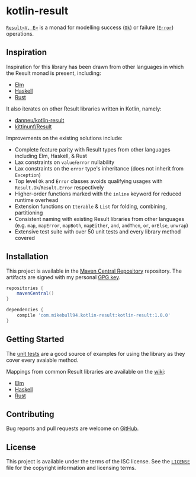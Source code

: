 # kotlin-result

[`Result<V, E>`][Result] is a monad for modelling success ([`Ok`][Result.Ok]) or
failure ([`Error`][Result.Error]) operations.

## Inspiration

Inspiration for this library has been drawn from other languages in which the
Result monad is present, including:

- [Elm](http://package.elm-lang.org/packages/elm-lang/core/latest/Result)
- [Haskell](https://hackage.haskell.org/package/base-4.10.0.0/docs/Data-Either.html)
- [Rust](https://doc.rust-lang.org/std/result/)

It also iterates on other Result libraries written in Kotlin, namely:

- [danneu/kotlin-result](https://github.com/danneu/kotlin-result)
- [kittinunf/Result](https://github.com/kittinunf/Result)

Improvements on the existing solutions include:

- Complete feature parity with Result types from other languages including Elm,
    Haskell, & Rust
- Lax constraints on `value`/`error` nullability
- Lax constraints on the `error` type's inheritance (does not inherit from
    `Exception`)
- Top level `Ok` and `Error` classes avoids qualifying usages with
    `Result.Ok`/`Result.Error` respectively
- Higher-order functions marked with the `inline` keyword for reduced runtime
    overhead
- Extension functions on `Iterable` & `List` for folding, combining, partitioning
- Consistent naming with existing Result libraries from other languages (e.g.
    `map`, `mapError`, `mapBoth`, `mapEither`, `and`, `andThen`, `or`, `orElse`,
    `unwrap`)
- Extensive test suite with over 50 unit tests and every library method covered

## Installation

This project is available in the [Maven Central Repository][maven-central]
repository. The artifacts are signed with my personal [GPG key][gpg].

```groovy
repositories {
    mavenCentral()
}

dependencies {
    compile 'com.mikebull94.kotlin-result:kotlin-result:1.0.0'
}
```

## Getting Started

The [unit tests][unit-tests] are a good source of examples for using the library
as they cover every avaiable method.

Mappings from common Result libraries are available on the [wiki][wiki]:

- [Elm][wiki-elm]
- [Haskell][wiki-haskell]
- [Rust][wiki-rust]

## Contributing

Bug reports and pull requests are welcome on [GitHub][github].

## License

This project is available under the terms of the ISC license. See the
[`LICENSE`](LICENSE) file for the copyright information and licensing terms.

[Result]: https://github.com/michaelbull/kotlin-result/blob/master/src/main/kotlin/com/mikebull94/result/Result.kt#L8
[Result.Ok]: https://github.com/michaelbull/kotlin-result/blob/master/src/main/kotlin/com/mikebull94/result/Result.kt#L13
[Result.Error]: https://github.com/michaelbull/kotlin-result/blob/master/src/main/kotlin/com/mikebull94/result/Result.kt#L29a
[maven-central]: http://search.maven.org/
[gpg]:https://www.michael-bull.com/gpg.asc
[unit-tests]: https://github.com/michaelbull/kotlin-result/tree/master/src/test/kotlin/com/mikebull94/result
[wiki]: https://github.com/michaelbull/kotlin-result/wiki
[wiki-elm]: https://github.com/michaelbull/kotlin-result/wiki/Elm
[wiki-haskell]: https://github.com/michaelbull/kotlin-result/wiki/Haskell
[wiki-rust]: https://github.com/michaelbull/kotlin-result/wiki/Rust
[github]: https://github.com/michaelbull/kotlin-result
